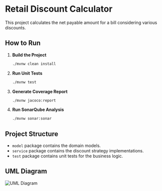 # Retail Discount Calculator

This project calculates the net payable amount for a bill considering various discounts.

## How to Run

1. **Build the Project**
    ```bash
    ./mvnw clean install
    ```

2. **Run Unit Tests**
    ```bash
    ./mvnw test
    ```

3. **Generate Coverage Report**
    ```bash
    ./mvnw jacoco:report
    ```

4. **Run SonarQube Analysis**
    ```bash
    ./mvnw sonar:sonar
    ```

## Project Structure

- `model` package contains the domain models.
- `service` package contains the discount strategy implementations.
- `test` package contains unit tests for the business logic.

## UML Diagram
![UML Diagram](https://www.plantuml.com/plantuml/dsvg/hLFDRd8X4DtVfvZSrTLF5z-Mc4RxawP95oRr1KOO3GaN30mBO_lkHGMDM3UshYvpnlDp2DF0w3dsff46Gu17RGpi6aY_CMoyKr5o4F2k0q_cn-D3HfKEqaNB7-oHQRqLy9mdUK76mAudlo0RFGbuiscD_07zTr3gRdCCyXegbNMxR4T07fILGFnq8TNLolhC9z78Q91fuHZD7BUuD3JhzvBTG81oCPsRhoRtaQLEbMWb89dLTfq75dkgHXkl9HMgyh_mwfqadn8kdJE4DlifuSx4emlEqINTw0Uc4crDpEG3e5KGZj_x8DgchnLAEdKBkxgCWbntV5r9wRfYktdVTzpIVSPU-ernMwA_YJbRhRJHoB-cEpofyVZyEaw4ayyqhkkiu2fK1L-xFCgr_riO9hWTjiKJ293ECceRcYbP5Nlp3G00)
